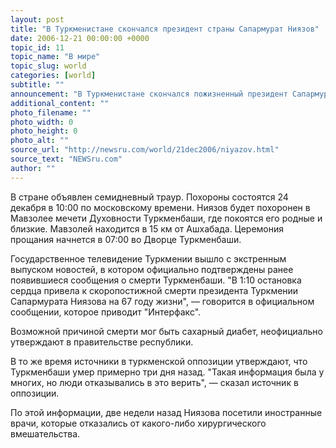 ```yaml
---
layout: post
title: "В Туркменистане скончался президент страны Сапармурат Ниязов"
date: 2006-12-21 00:00:00 +0000
topic_id: 11
topic_name: "В мире"
topic_slug: world
categories: [world]
subtitle: ""
announcement: "В Туркменистане скончался пожизненный президент Сапармурат Ниязов, руководивший страной 21 год. Опасаясь возможных волнений, руководство страны привело вооруженные силы Туркмении в состояние повышенной боеготовности. В 12:00 по местному времени (10:00 по московскому) была закрыта граница с соседним Узбекистаном. Введен усиленный режим несения службы."
additional_content: ""
photo_filename: ""
photo_width: 0
photo_height: 0
photo_alt: ""
source_url: "http://newsru.com/world/21dec2006/niyazov.html"
source_text: "NEWSru.com"
author: ""
---
```

В стране объявлен семидневный траур. Похороны состоятся 24 декабря в 10:00 по московскому времени. Ниязов будет похоронен в Мавзолее мечети Духовности Туркменбаши, где покоятся его родные и близкие. Мавзолей находится в 15 км от Ашхабада. Церемония прощания начнется в 07:00 во Дворце Туркменбаши.

Государственное телевидение Туркмении вышло с экстренным выпуском новостей, в котором официально подтверждены ранее появившиеся сообщения о смерти Туркменбаши. "В 1:10 остановка сердца привела к скоропостижной смерти президента Туркмении Сапармурата Ниязова на 67 году жизни", &mdash; говорится в официальном сообщении, которое приводит "Интерфакс".

Возможной причиной смерти мог быть сахарный диабет, неофициально утверждают в правительстве республики.

В то же время источники в туркменской оппозиции утверждают, что Туркменбаши умер примерно три дня назад. "Такая информация была у многих, но люди отказывались в это верить", &mdash; сказал источник в оппозиции.

По этой информации, две недели назад Ниязова посетили иностранные врачи, которые отказались от какого-либо хирургического вмешательства.

